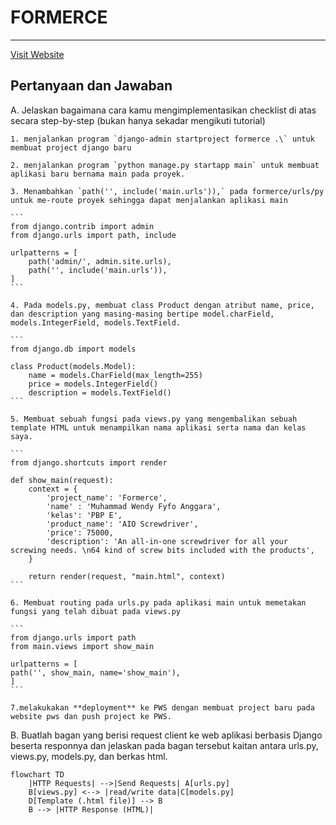 # FORMERCE

------ 

[Visit Website](https://muhammad-wendy-formerce.pbp.cs.ui.ac.id/)

## Pertanyaan dan Jawaban

A. Jelaskan bagaimana cara kamu mengimplementasikan checklist di atas secara step-by-step (bukan hanya sekadar mengikuti tutorial)

    1. menjalankan program `django-admin startproject formerce .\` untuk membuat project django baru

    2. menjalankan program `python manage.py startapp main` untuk membuat aplikasi baru bernama main pada proyek.

    3. Menambahkan `path('', include('main.urls')),` pada formerce/urls/py untuk me-route proyek sehingga dapat menjalankan aplikasi main

    ```
    from django.contrib import admin
    from django.urls import path, include

    urlpatterns = [
        path('admin/', admin.site.urls),
        path('', include('main.urls')),
    ]
    ```

    4. Pada models.py, membuat class Product dengan atribut name, price, dan description yang masing-masing bertipe model.charField, models.IntegerField, models.TextField.

    ```
    from django.db import models

    class Product(models.Model):
        name = models.CharField(max_length=255)
        price = models.IntegerField()
        description = models.TextField()
    ``` 

    5. Membuat sebuah fungsi pada views.py yang mengembalikan sebuah template HTML untuk menampilkan nama aplikasi serta nama dan kelas saya.

    ```
    from django.shortcuts import render

    def show_main(request):
        context = {
            'project_name': 'Formerce',
            'name' : 'Muhammad Wendy Fyfo Anggara',
            'kelas': 'PBP E',
            'product_name': 'AIO Screwdriver',
            'price': 75000,
            'description': 'An all-in-one screwdriver for all your screwing needs. \n64 kind of screw bits included with the products',
        }

        return render(request, "main.html", context)
    ```
    
    6. Membuat routing pada urls.py pada aplikasi main untuk memetakan fungsi yang telah dibuat pada views.py
    
    ```
    from django.urls import path
    from main.views import show_main

    urlpatterns = [
    path('', show_main, name='show_main'),
    ]
    ```

    7.melakukakan **deployment** ke PWS dengan membuat project baru pada website pws dan push project ke PWS.
 
B. Buatlah bagan yang berisi request client ke web aplikasi berbasis Django beserta responnya dan jelaskan pada bagan tersebut kaitan antara urls.py, views.py, models.py, dan berkas html.

```mermaid
flowchart TD
    |HTTP Requests| -->|Send Requests| A[urls.py]
    B[views.py] <--> |read/write data|C[models.py]
    D[Template (.html file)] --> B
    B --> |HTTP Response (HTML)|
```